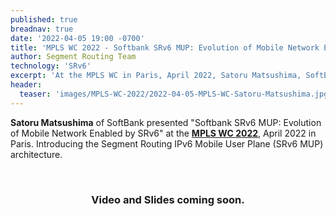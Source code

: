 ```yaml
---
published: true
breadnav: true
date: '2022-04-05 19:00 -0700'
title: 'MPLS WC 2022 - Softbank SRv6 MUP: Evolution of Mobile Network Enabled by SRv6'
author: Segment Routing Team
technology: 'SRv6'
excerpt: 'At the MPLS WC in Paris, April 2022, Satoru Matsushima, SoftBank, presented "Softbank SRv6 MUP: Evolution of Mobile Network Enabled by SRv6". Introducing the Segment Routing IPv6 Mobile User Plane (SRv6 MUP) architecture.'
header:
  teaser: 'images/MPLS-WC-2022/2022-04-05-MPLS-WC-Satoru-Matsushima.jpg'
---
```


**Satoru Matsushima** of SoftBank presented "Softbank SRv6 MUP: Evolution of Mobile Network Enabled by SRv6" at the [**MPLS WC 2022**](<https://www.uppersideconferences.com/mpls-sdn-nfv/mplswc_2022_agenda_day_1.html>), April 2022 in Paris.
Introducing the Segment Routing IPv6 Mobile User Plane (SRv6 MUP) architecture.

<br />
<h3 style="text-align: center">Video and Slides coming soon.</h3>

